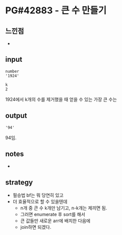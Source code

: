 # PG#42883 - 큰 수 만들기

## 느낀점
* 

## input
```
number
'1924'

k
2

```
1924에서 k개의 수를 제거했을 때 얻을 수 있는 가장 큰 수는

## output
```
'94'
```
94임.

## notes
* 

## strategy
* 필승법 bf는 뭐 당연히 있고
* 더 효율적으로 할 수 있을텐데
  * n개 중 큰 수 k개만 남기고, n-k개는 제끼면 됨.
  * 그러면 enumerate 후 sort를 해서
  * 큰 값들만 새로운 arr에 배치한 다음에
  * join하면 되겠다.
